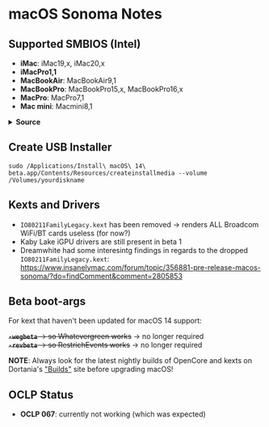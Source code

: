 # macOS Sonoma Notes

## Supported SMBIOS (Intel)
- **iMac**: iMac19,x, iMac20,x
- **iMacPro1,1**
- **MacBookAir**: MacBookAir9,1
- **MacBookPro**: MacBookPro15,x, MacBookPro16,x
- **MacPro**: MacPro7,1
- **Mac mini**: Macmini8,1

<details>
<summary><b>Source</b></summary>

![Somona_SMBIOS](https://github.com/5T33Z0/OC-Little-Translated/assets/76865553/9ebc9596-5f1a-4a63-9758-a89018501372)

</details>

## Create USB Installer

```text
sudo /Applications/Install\ macOS\ 14\ beta.app/Contents/Resources/createinstallmedia --volume /Volumes/yourdiskname
```

## Kexts and Drivers

- `IO80211FamilyLegacy.kext` has been removed &rarr; renders ALL Broadcom WiFi/BT cards useless (for now?)
- Kaby Lake iGPU drivers are still present in beta 1
- Dreamwhite had some interesintg findings in regards to the dropped  `IO80211FamilyLegacy.kext`: https://www.insanelymac.com/forum/topic/356881-pre-release-macos-sonoma/?do=findComment&comment=2805853

## Beta boot-args
For kext that haven't been updated for macOS 14 support:

~~**`-wegbeta`** &rarr; so Whatevergreen works~~ &rarr; no longer required <br> 
~~**`-revbeta`** &rarr; so RestrichEvents works~~ &rarr; no longer required

**NOTE**: Always look for the latest nightly builds of OpenCore and kexts on Dortania's ["Builds"](https://dortania.github.io/builds/) site before upgrading macOS! 

## OCLP Status
- **OCLP 067**: currently not working (which was expected)
